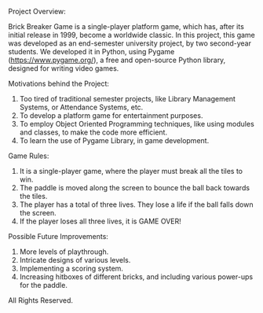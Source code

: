 Project Overview:

Brick Breaker Game is a single-player platform game, which has, after its initial release in 1999, become a worldwide classic. In this project, this game was developed as an
end-semester university project, by two second-year students. We developed it in Python, using Pygame (https://www.pygame.org/), a free and open-source Python library, designed for 
writing video games. 

Motivations behind the Project:
1) Too tired of traditional semester projects, like Library Management Systems, or Attendance Systems, etc.
2) To develop a platform game for entertainment purposes.
3) To employ Object Oriented Programming techniques, like using modules and classes, to make the code more efficient.
4) To learn the use of Pygame Library, in game development.

Game Rules:
1) It is a single-player game, where the player must break all the tiles to win.
2) The paddle is moved along the screen to bounce the ball back towards the tiles.
3) The player has a total of three lives. They lose a life if the ball falls down the screen.
4) If the player loses all three lives, it is GAME OVER!

Possible Future Improvements:
1) More levels of playthrough.
2) Intricate designs of various levels.
3) Implementing a scoring system.
4) Increasing hitboxes of different bricks, and including various power-ups for the paddle.

All Rights Reserved.
